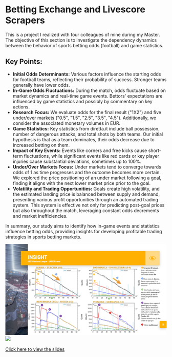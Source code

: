 # Betting Exchange and Livescore Scrapers

This is a project I realized with four colleagues of mine during my Master.
The objective of this section is to investigate the dependency dynamics between the behavior of sports betting odds (football) and game statistics.

## Key Points:
- **Initial Odds Determinants:** Various factors influence the starting odds for football teams, reflecting their probability of success. Stronger teams generally have lower odds.
- **In-Game Odds Fluctuations:** During the match, odds fluctuate based on market dynamics and real-time game events. Bettors' expectations are influenced by game statistics and possibly by commentary on key actions.
- **Research Focus:** We evaluate odds for the final result ("1X2") and five under/over markets ("0.5", "1.5", "2.5", "3.5", "4.5"). Additionally, we consider the associated monetary volumes in EUR.
- **Game Statistics:** Key statistics from diretta.it include ball possession, number of dangerous attacks, and total shots by both teams. Our initial hypothesis is that as a team dominates, their odds decrease due to increased betting on them.
- **Impact of Key Events:** Events like corners and free kicks cause short-term fluctuations, while significant events like red cards or key player injuries cause substantial deviations, sometimes up to 100%.
- **Under/Over Markets Focus:** Under markets tend to converge towards odds of 1 as time progresses and the outcome becomes more certain. We explored the price positioning of an under market following a goal, finding it aligns with the next lower market price prior to the goal.
- **Volatility and Trading Opportunities:** Goals create high volatility, and the estimated landing price is balanced between supply and demand, presenting various profit opportunities through an automated trading system. This system is effective not only for predicting post-goal prices but also throughout the match, leveraging constant odds decrements and market inefficiencies.

In summary, our study aims to identify how in-game events and statistics influence betting odds, providing insights for developing profitable trading strategies in sports betting markets.

![Example](bets_img.png)
![](output/1.ThermoModel.jpg)

[Click here to view the slides](https://github.com/DanieleRaimondi/Betting_Livescore_Scrapers/blob/main/docs/Slides.pdf)

